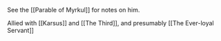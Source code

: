 See the [[Parable of Myrkul]] for notes on him.

Allied with [[Karsus]] and [[The Third]], and presumably [[The Ever-loyal Servant]]
